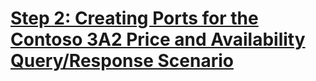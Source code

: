 # [Step 2: Creating Ports for the Contoso 3A2 Price and Availability Query/Response Scenario](response.md)
